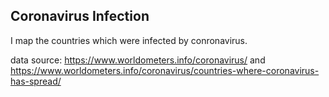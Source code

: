 ## Coronavirus Infection

I map the countries which were infected by conronavirus.

data source: https://www.worldometers.info/coronavirus/ and 
https://www.worldometers.info/coronavirus/countries-where-coronavirus-has-spread/

